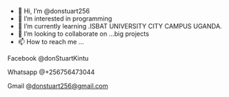 - 👋 Hi, I’m @donstuart256
- 👀 I’m interested in programming
- 🌱 I’m currently learning .ISBAT UNIVERSITY CITY CAMPUS UGANDA.
- 💞️ I’m looking to collaborate on ...big projects
- 📫 How to reach me ...

Facebook @donStuartKintu

Whatsapp @+256756473044

Gmail @donstuart256@gmail.com
<!---
donstuart256/donstuart256 is a ✨ special ✨ repository because its `README.md` (this file) appears on your GitHub profile.
You can click the Preview link to take a look at your changes.
--->
